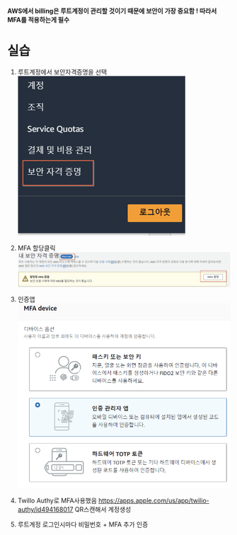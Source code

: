 #### AWS에서 billing은 루트계정이 관리할 것이기 때문에 보안이 가장 중요함 ! 따라서 MFA를 적용하는게 필수

# 실습

1. 루트계정에서 보안자격증명을 선택
   ![alt text](image.png)

2. MFA 할당클릭
   ![alt text](image-1.png)

3. 인증앱
   ![alt text](image-2.png)

4. Twillo Authy로 MFA사용했음
   https://apps.apple.com/us/app/twilio-authy/id494168017
   QR스캔해서 계정생성

5. 루트계정 로그인시마다 비밀번호 + MFA 추가 인증

